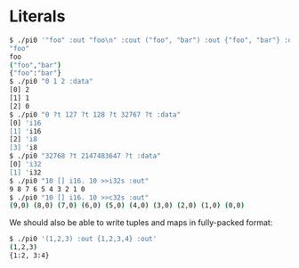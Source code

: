 # Literals
```bash
$ ./pi0 '"foo" :out "foo\n" :cout ("foo", "bar") :out {"foo", "bar"} :out'
"foo"
foo
("foo","bar")
{"foo":"bar"}
$ ./pi0 "0 1 2 :data"
[0]	2
[1]	1
[2]	0
$ ./pi0 "0 ?t 127 ?t 128 ?t 32767 ?t :data"
[0]	'i16
[1]	'i16
[2]	'i8
[3]	'i8
$ ./pi0 "32768 ?t 2147483647 ?t :data"
[0]	'i32
[1]	'i32
$ ./pi0 "10 [] i16. 10 >>i32s :out"
9 8 7 6 5 4 3 2 1 0
$ ./pi0 "10 [] i16. 10 >>c32s :out"
(9,0) (8,0) (7,0) (6,0) (5,0) (4,0) (3,0) (2,0) (1,0) (0,0)
```

We should also be able to write tuples and maps in fully-packed format:

```bash
$ ./pi0 '(1,2,3) :out {1,2,3,4} :out'
(1,2,3)
{1:2, 3:4}
```
